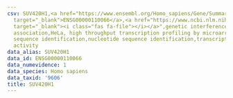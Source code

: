 ```yaml
---
csv: SUV420H1,<a href="https://www.ensembl.org/Homo_sapiens/Gene/Summary?db=core;g=ENSG00000110066"
  target="_blank">ENSG00000110066</a>,<a href="https://www.ncbi.nlm.nih.gov/pubmed/17216044"
  target="_blank"><i class="fas fa-file"></i></a>",genetic interference,functional
  association,HeLa, high throughput transcription profiling by microarray,nucleotide
  sequence identification,nucleotide sequence identification,transcriptional regulation,down-regulates
  activity
data_alias: SUV420H1
data_id: ENSG00000110066
data_numevidence: 1
data_species: Homo sapiens
data_taxid: '9606'
title: SUV420H1
---
```

